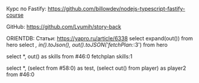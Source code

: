 Курс по Fastify: https://github.com/billowdev/nodejs-typescript-fastify-course

GitHub: https://github.com/Lyumih/story-back

ORIENTDB:
Статьи: https://yapro.ru/article/6338
select expand(out()) from hero
select *, in().toJson(), out().toJSON('fetchPlan:*:3') from hero

select *, out() as skills from #46:0 fetchplan skills:1

select *, 
(select from #58:0) as test, 
(select  out() from player) as player2 
from #46:0